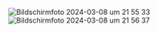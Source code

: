 ![Bildschirmfoto 2024-03-08 um 21 55 33](https://github.com/StillJosh/dimensionalFlows/assets/88786830/b0b809d7-33eb-4ad9-954c-d0ed8267efe5)
![Bildschirmfoto 2024-03-08 um 21 56 37](https://github.com/StillJosh/dimensionalFlows/assets/88786830/567a5604-8c56-4aa8-bc68-e5753bc883e4)
